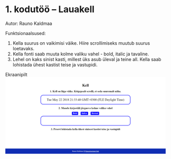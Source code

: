 # 1. kodutöö – Lauakell

Autor: Rauno Kaldmaa

Funktsionaalsused:

1. Kella suurus on vaikimisi väike. Hiire scrollimiseks muutub suurus loetavaks.
2. Kella fonti saab muuta kolme valiku vahel - bold, italic ja tavaline.
3. Lehel on kaks sinist kasti, millest üks asub üleval ja teine all. Kella saab lohistada ühest kastist teise ja vastupidi.

Ekraanipilt
![alt text](ekraanipilt.png "Lauakella ekraanipilt")
